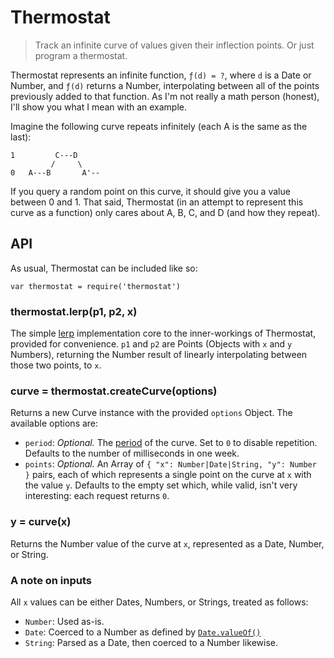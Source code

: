 # Thermostat

> Track an infinite curve of values given their inflection points. Or just
> program a thermostat.

Thermostat represents an infinite function, `ƒ(d) = ?`, where `d` is a Date or
Number, and `ƒ(d)` returns a Number, interpolating between all of the points
previously added to that function. As I'm not really a math person (honest),
I'll show you what I mean with an example.

Imagine the following curve repeats infinitely (each A is the same as the last):

```
1         C---D
         /     \
0   A---B       A'--
```

If you query a random point on this curve, it should give you a value between
0 and 1. That said, Thermostat (in an attempt to represent this curve as a
function) only cares about A, B, C, and D (and how they repeat).

## API

As usual, Thermostat can be included like so:

```
var thermostat = require('thermostat')
```

### thermostat.lerp(p1, p2, x)

The simple [lerp](lerp) implementation core to the inner-workings of Thermostat,
provided for convenience. `p1` and `p2` are Points (Objects with `x` and `y`
Numbers), returning the Number result of linearly interpolating between those
two points, to `x`.

### curve = thermostat.createCurve(options)

Returns a new Curve instance with the provided `options` Object. The available
options are:

- `period`: _Optional._ The [period](period) of the curve. Set to `0` to
  disable repetition. Defaults to the number of milliseconds in one week.
- `points`: _Optional._ An Array of `{ "x": Number|Date|String, "y": Number }`
  pairs, each of which represents a single point on the curve at `x` with the
  value `y`. Defaults to the empty set which, while valid, isn't very
  interesting: each request returns `0`.

### y = curve(x)

Returns the Number value of the curve at `x`, represented as a Date, Number, or
String.

### A note on inputs

All `x` values can be either Dates, Numbers, or Strings, treated as follows:

- `Number`: Used as-is.
- `Date`: Coerced to a Number as defined by [`Date.valueOf()`](valueOf)
- `String`: Parsed as a Date, then coerced to a Number likewise.

[lerp]: https://en.wikipedia.org/wiki/Linear_interpolation
[period]: https://simple.wikipedia.org/wiki/Periodic_function
[valueOf]: https://developer.mozilla.org/en-US/docs/Web/JavaScript/Reference/Global_Objects/Date/valueOf
